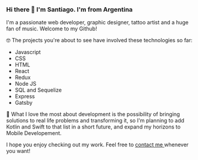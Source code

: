 ### Hi there 👋 I'm Santiago. I'm from Argentina
I'm a passionate web developer, graphic designer, tattoo artist and a huge fan of music. Welcome to my Github!

 🤓 The projects you're about to see have involved these technologies so far: 
* Javascript
* CSS 
* HTML
* React 
* Redux
* Node JS 
* SQL and Sequelize
* Express
* Gatsby

:rocket: What I love the most about development is the possibility of bringing solutions to real life problems and transforming it, so I'm planning to add Kotlin and Swift to that list in a short future, and expand my horizons to Mobile Developement. 

I hope you enjoy checking out my work. Feel free to <a
            href="https://www.linkedin.com/in/santiago-calabr%C3%B3-5b7354219/"
            target="_blank"
          >
           contact me
          </a> whenever you want!
